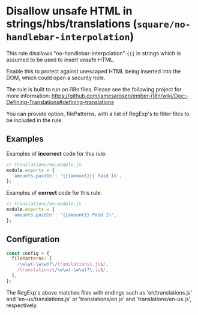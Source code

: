 # Disallow unsafe HTML in strings/hbs/translations (`square/no-handlebar-interpolation`)

<!-- end rule header -->

This rule disallows "no-handlebar-interpolation" `{{{` in strings which is assumed to be used to insert unsafe HTML.

Enable this to protect against unescaped HTML being inserted into the DOM, which could open a security hole.

The rule is built to run on i18n files. Please see the following project for more information:
<https://github.com/jamesarosen/ember-i18n/wiki/Doc:-Defining-Translations#defining-translations>

You can provide option, filePatterns, with a list of RegExp's to filter files to be included in the rule.

## Examples

Examples of **incorrect** code for this rule:

```js
// translations/en.module.js
module.exports = {
  'amounts.paidIn': '{{{amount}}} Paid In',
};
```

Examples of **correct** code for this rule:

```js
// translations/en.module.js
module.exports = {
  'amounts.paidIn': '{{amount}} Paid In',
};
```

## Configuration

```js
const config = {
  filePatterns: [
    /\w\w(-\w\w)?\/translations\.js$/,
    /translations\/\w\w(-\w\w)?\.js$/,
  ],
};
```

The RegExp's above matches files with endings such as 'en/translations.js' and 'en-us/translations.js' or 'translations/en.js' and 'translations/en-us.js', respectively.
